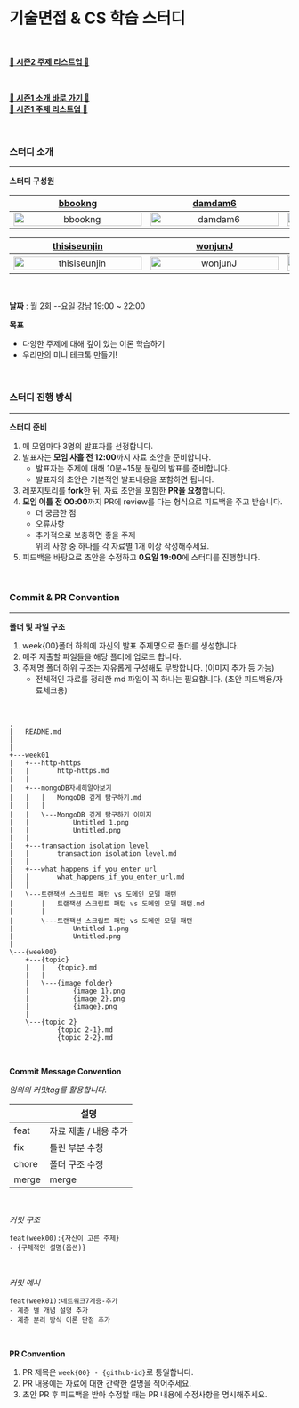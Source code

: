 # 기술면접 & CS 학습 스터디

<br>

**[🐥 시즌2 주제 리스트업 🐥](https://github.com/damdam6/cs-tech-interview-study-2024/wiki/%EC%8B%9C%EC%A6%8C2-%EC%A3%BC%EC%A0%9C-%EB%A6%AC%EC%8A%A4%ED%8A%B8%EC%97%85)**

<br>

**[🐣 시즌1 소개 바로 가기 🐣](https://github.com/damdam6/cs-tech-interview-study-2024/tree/main/season1_week01-17/README.md)**
<br>
**[🐣 시즌1 주제 리스트업 🐣](https://github.com/damdam6/cs-tech-interview-study-2024/wiki/%EC%8B%9C%EC%A6%8C1-%EC%A3%BC%EC%A0%9C-%EB%A6%AC%EC%8A%A4%ED%8A%B8%EC%97%85)**

<br>

### 스터디 소개

---

**스터디 구성원**

| [bbookng](https://github.com/bbookng) |                        [damdam6](https://github.com/damdam6)                        | [skydreamer21](https://github.com/skydreamer21) |
|:---:|:-----------------------------------------------------------------------------------:|:---:|
| <img alt="bbookng" src="https://github.com/bbookng.png" width="230" height="100%"/> | <img alt="damdam6" src="https://github.com/damdam6.png" width="230" height="100%"/> | <img alt="skydreamer21" src="https://avatars.githubusercontent.com/u/95271588?v=4" width="230" height="100%"/> |

| [thisiseunjin](https://github.com/thisiseunjin) | [wonjunJ](https://github.com/wonjunJ) | [Zerotay](https://github.com/Zerotay) |
|:---:|:---:|:---:|
| <img alt="thisiseunjin" src="https://github.com/thisiseunjin.png" width="230" height="100%"/> | <img alt="wonjunJ" src="https://github.com/wonjunJ.png" width="230" height="100%"/> | <img alt="김동건_T4026" src="https://avatars.githubusercontent.com/u/67823010?v=4" width="230" height="100%"/> |


<br>

**날짜** : 월 2회 --요일 강남 19:00 ~ 22:00

**목표**

- 다양한 주제에 대해 깊이 있는 이론 학습하기
- 우리만의 미니 테크톡 만들기!

<br>

### 스터디 진행 방식

---

**스터디 준비**

1. 매 모임마다 3명의 발표자를 선정합니다.
2. 발표자는 **모임 사흘 전 12:00**까지 자료 초안을 준비합니다.<br>
    - 발표자는 주제에 대해 10분~15분 분량의 발표를 준비합니다.
    - 발표자의 초안은 기본적인 발표내용을 포함하면 됩니다.
3. 레포지토리를 **fork**한 뒤, 자료 초안을 포함한 **PR을 요청**합니다.
4. **모임 이틀 전 00:00**까지 PR에 review를 다는 형식으로 피드백을 주고 받습니다.
    - 더 궁금한 점
    - 오류사항
    - 추가적으로 보충하면 좋을 주제 <br>
      위의 사항 중 하나를 각 자료별 1개 이상 작성해주세요.
5. 피드백을 바탕으로 초안을 수정하고 **0요일 19:00**에 스터디를 진행합니다.



<br>

### Commit & PR Convention

---

**폴더 및 파일 구조**

1. week{00}폴더 하위에 자신의 발표 주제명으로 폴더를 생성합니다.
2. 매주 제출할 파일들을 해당 폴더에 업로드 합니다.
3. 주제명 폴더 하위 구조는 자유롭게 구성해도 무방합니다. (이미지 추가 등 가능)
    - 전체적인 자료를 정리한 md 파일이 꼭 하나는 필요합니다. (초안 피드백용/자료체크용)

<br>


```angular2html
.
|   README.md
|
|
+---week01
|   +---http-https
|   |       http-https.md
|   |
|   +---mongoDB자세히알아보기
|   |   |   MongoDB 깊게 탐구하기.md
|   |   |
|   |   \---MongoDB 깊게 탐구하기 이미지
|   |           Untitled 1.png
|   |           Untitled.png
|   |
|   +---transaction isolation level
|   |       transaction isolation level.md
|   |
|   +---what_happens_if_you_enter_url
|   |       what_happens_if_you_enter_url.md
|   |
|   \---트랜잭션 스크립트 패턴 vs 도메인 모델 패턴
|       |   트랜잭션 스크립트 패턴 vs 도메인 모델 패턴.md
|       |
|       \---트랜잭션 스크립트 패턴 vs 도메인 모델 패턴
|               Untitled 1.png
|               Untitled.png
|
\---{week00}
    +---{topic}
    |   |   {topic}.md
    |   |
    |   \---{image folder}
    |           {image 1}.png
    |           {image 2}.png
    |           {image}.png
    |
    \---{topic 2}
            {topic 2-1}.md
            {topic 2-2}.md

```


<br>

**Commit Message Convention**

*임의의 커밋tag를 활용합니다.*

|             | 설명            |
| ----------- |---------------|
| feat     | 자료 제출 / 내용 추가 |
| fix      | 틀린 부분 수청      |
| chore    | 폴더 구조 수정      |
| merge    | merge         |

<br>

*커밋 구조*

```
feat(week00):{자신이 고른 주제}
- {구체적인 설명(옵션)}
```

<br>

*커밋 예시*

```
feat(week01):네트워크7계층-추가
- 계층 별 개념 설명 추가
- 계층 분리 방식 이론 단점 추가
```

<br>

**PR Convention**

1. PR 제목은 `week{00} - {github-id}`로 통일합니다.
2. PR 내용에는 자료에 대한 간략한 설명을 적어주세요.
3. 초안 PR 후 피드백을 받아 수정할 때는 PR 내용에 수정사항을 명시해주세요.
